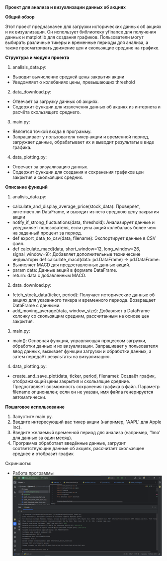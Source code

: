 **Проект для анализа и визуализации данных об акциях**


**Общий обзор**

Этот проект предназначен для загрузки исторических данных об акциях и их визуализации. Он использует библиотеку 
yfinance для получения данных и matplotlib для создания графиков. Пользователи могут выбирать различные тикеры и 
временные периоды для анализа, а также просматривать движение цен и скользящие средние на графике.


**Структура и модули проекта**

1. analisis_data.py:
- Выводит вычисление средней цены закрытия акции
- Уведомляет о колебаниях цены, превышающих threshold

2. data_download.py:
- Отвечает за загрузку данных об акциях.
- Содержит функции для извлечения данных об акциях из интернета и расчёта скользящего среднего.

3. main.py:
- Является точкой входа в программу.
- Запрашивает у пользователя тикер акции и временной период, загружает данные, обрабатывает их и выводит результаты в виде графика.

4. data_plotting.py:
- Отвечает за визуализацию данных.
- Содержит функции для создания и сохранения графиков цен закрытия и скользящих средних.


**Описание функций**

1. analisis_data.py:
- calculate_and_display_average_price(stock_data): Проверяет, лигетивен ли DataFrame, и выводит из него среднюю цену
закрытия акции
- notify_if_strong_fluctuations(data, threshold): Анализирует данные и уведомляет пользователя, если цена акций 
колебалась более чем на заданный процент за период.
- def export_data_to_csv(data, filename): Экспортирует данные в CSV файл.
- def calculate_macd(data, short_window=12, long_window=26, signal_window=9): Добавляет дополнительные 
технические индикаторы
def calculate_macd(data: pd.DataFrame) -> pd.DataFrame:
- Вычисляет MACD для предоставленных данных акций.
- param data: Данные акций в формате DataFrame.
- return: data с добавленным MACD.

2. data_download.py:
- fetch_stock_data(ticker, period): Получает исторические данные об акциях для указанного тикера и временного периода. 
Возвращает DataFrame с данными.
- add_moving_average(data, window_size): Добавляет в DataFrame колонку со скользящим средним, рассчитанным на основе 
цен закрытия.

3. main.py:
- main(): Основная функция, управляющая процессом загрузки, обработки данных и их визуализации. Запрашивает у 
пользователя ввод данных, вызывает функции загрузки и обработки данных, а затем передаёт результаты на визуализацию.

4. data_plotting.py:
- create_and_save_plot(data, ticker, period, filename): Создаёт график, отображающий цены закрытия и скользящие средние. 
Предоставляет возможность сохранения графика в файл. Параметр filename опционален; если он не указан, имя файла 
генерируется автоматически.


**Пошаговое использование**
1. Запустите main.py.
2. Введите интересующий вас тикер акции (например, 'AAPL' для Apple Inc).
3. Введите желаемый временной период для анализа (например, '1mo' для данных за один месяц).
4. Программа обработает введённые данные, загрузит соответствующие данные об акциях, рассчитает скользящее среднее и отобразит график

Скриншоты:
- Работа программы ![work_program.png.png](image%2Fwork_program.png.png)